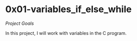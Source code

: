 # 0x01-variables_if_else_while

*Project Goals*

In this project, I will work with variables in the C program.